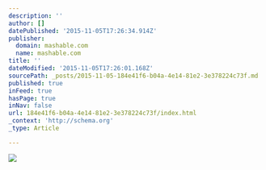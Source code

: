```yaml
---
description: ''
author: []
datePublished: '2015-11-05T17:26:34.914Z'
publisher:
  domain: mashable.com
  name: mashable.com
title: ''
dateModified: '2015-11-05T17:26:01.168Z'
sourcePath: _posts/2015-11-05-184e41f6-b04a-4e14-81e2-3e378224c73f.md
published: true
inFeed: true
hasPage: true
inNav: false
url: 184e41f6-b04a-4e14-81e2-3e378224c73f/index.html
_context: 'http://schema.org'
_type: Article

---
```

![](http://rack.0.mshcdn.com/media/ZgkyMDE1LzExLzA0LzMwL2VhcnRobGlnaHQuM2VlZWMuanBnCnAJdGh1bWIJOTUweDUzNCMKZQlqcGc/38681791/7c5/earthlight.jpg)